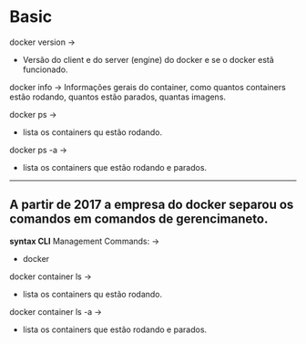 
# Basic
docker version -> 
- Versão do client e do server (engine) do docker e se o docker estã funcionado.


docker info ->
Informações gerais do container, como quantos containers estão rodando, quantos estão parados, quantas imagens.

docker ps ->
- lista os containers qu estão rodando.

docker ps -a ->
- lista os containers que estão rodando e parados.
----------------------------
## A partir de 2017 a empresa do docker separou os comandos em comandos de gerencimaneto.

**syntax CLI** Management Commands: -> 
- docker <command> <subcommand> <options>

docker container ls ->
- lista os containers qu estão rodando.

docker container ls -a ->
- lista os containers que estão rodando e parados.